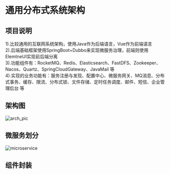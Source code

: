 # 通用分布式系统架构
## 项目说明  
1).比较通用的互联网系统架构，使用Java作为后端语言，Vue作为前端语言  
2).后端基础框架使用SpringBoot+Dubbo来实现微服务治理，前端则使用ElemtneUI实现前后端分离  
3).功能组件有：RocketMQ、Redis、Elasticsearch、FastDFS、Zookeeper、Nacos、Quartz、SpringCloudGateway、JavaMail 等  
4).实现的业务功能有：服务注册与发现、配置中心、微服务网关、MQ消息、分布式事务、缓存、限流、分布式锁、文件存储、定时任务调度、邮件、短信、企业管理后台 等
 
## 架构图
![arch_pic](https://github.com/yufeng629/dist_architecture/blob/master/docs/sys_arch_pic.png)
 
## 微服务划分
![microservice]()  
 
## 组件封装  

 
